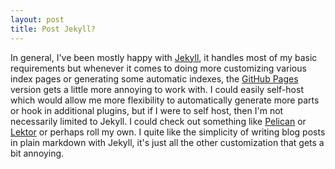 ```yaml
---
layout: post
title: Post Jekyll?
---
```

In general, I've been mostly happy with [Jekyll], it handles most of my basic requirements but whenever it comes to doing more customizing various index pages or generating some automatic indexes, the [GitHub Pages] version gets a little more annoying to work with. I could easily self-host which would allow me more flexibility to automatically generate more parts or hook in additional plugins, but if I were to self host, then I'm not necessarily limited to Jekyll. I could check out something like [Pelican] or [Lektor] or perhaps roll my own. I quite like the simplicity of writing blog posts in plain markdown with Jekyll, it's just all the other customization that gets a bit annoying.


[Jekyll]: https://jekyllrb.com/
[GitHub Pages]: https://pages.github.com/
[Pelican]: http://docs.getpelican.com/
[Lektor]: https://www.getlektor.com/